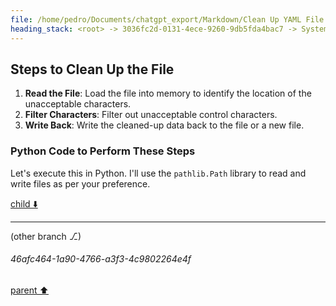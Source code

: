 ```yaml
---
file: /home/pedro/Documents/chatgpt_export/Markdown/Clean Up YAML File.md
heading_stack: <root> -> 3036fc2d-0131-4ece-9260-9db5fda4bac7 -> System -> c906f56e-5281-42ae-8f8c-e85f1623ae7e -> System -> aaa29a78-0bff-4967-a89c-a8299281843e -> User -> ef56f22f-19f1-42bd-a214-5b79de6e7c35 -> Assistant -> Steps to Clean Up the File
---
```

## Steps to Clean Up the File

1. **Read the File**: Load the file into memory to identify the location of the unacceptable characters.
2. **Filter Characters**: Filter out unacceptable control characters.
3. **Write Back**: Write the cleaned-up data back to the file or a new file.

### Python Code to Perform These Steps

Let's execute this in Python. I'll use the `pathlib.Path` library to read and write files as per your preference.

[child ⬇️](#46afc464-1a90-4766-a3f3-4c9802264e4f)

---

(other branch ⎇)
###### 46afc464-1a90-4766-a3f3-4c9802264e4f
[parent ⬆️](#ef56f22f-19f1-42bd-a214-5b79de6e7c35)

